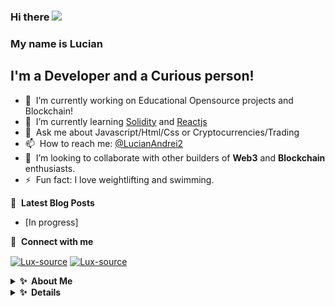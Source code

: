 ### Hi there <a href="https://www.gautamkrishnar.com/"><img src="https://media.giphy.com/media/hvRJCLFzcasrR4ia7z/giphy.gif" width="25px"></a>

### My name is Lucian

## I'm a Developer and a Curious person!

- 🔭 &nbsp;I’m currently working on Educational Opensource projects and Blockchain!
- 🌱 &nbsp;I’m currently learning [Solidity](https://solidity-es.readthedocs.io/es/latest/) and [Reactjs](https://es.reactjs.org/)
- 💬 &nbsp;Ask me about Javascript/Html/Css or Cryptocurrencies/Trading
- 📫 &nbsp;How to reach me: [@LucianAndrei2](https://twitter.com/LucianAndrei2)
- 👯 &nbsp;I’m looking to collaborate with other builders of **Web3** and **Blockchain** enthusiasts.
- ⚡ &nbsp;Fun fact: I love weightlifting and swimming.

📕 &nbsp;**Latest Blog Posts**

<!-- BLOG-POST-LIST:START -->

- [In progress]
<!-- BLOG-POST-LIST:END -->

🔗 &nbsp;**Connect with me**

<p align="left">
<a href="https://twitter.com/LucianAndrei2" target="blank"><img align="center" src="https://raw.githubusercontent.com/rahuldkjain/github-profile-readme-generator/master/src/images/icons/Social/twitter.svg" alt="Lux-source" height="30" width="40" /></a>
<a href="www.linkedin.com/in/lucian-andrei-negoita-b60621239" target="blank"><img align="center" src="https://raw.githubusercontent.com/rahuldkjain/github-profile-readme-generator/master/src/images/icons/Social/linked-in-alt.svg" alt="Lux-source" height="30" width="40" /></a>

<br />
<details>
  <summary><b>✨&nbsp;&nbsp;About&nbsp;Me</b></summary>
  <br/>

I am a Junior Developer learning in public and enjoying the process. I'm a weightlifter and I also enjoy swimming since I was younger.

### Opensource Contributions

Most of my projects are released as open-source on GitHub, and currently I'm trying to contribute to this projects:

- [Devpill.me](https://github.com/dcbuild3r/devpill.me)

</details>

<details>
    <summary><b>✨&nbsp;&nbsp;Details</b></summary>
    
</a> <a href="https://www.w3.org/html/" target="_blank"> <img src="https://raw.githubusercontent.com/devicons/devicon/master/icons/html5/html5-original-wordmark.svg" alt="html5" width="40" height="40"/> <a href="https://www.w3schools.com/css/" target="_blank"> <img src="https://raw.githubusercontent.com/devicons/devicon/master/icons/css3/css3-original-wordmark.svg" alt="css3" width="40" height="40"/> </a> <a href="https://developer.mozilla.org/en-US/docs/Web/JavaScript" target="_blank"> <img src="https://raw.githubusercontent.com/devicons/devicon/master/icons/javascript/javascript-original.svg" alt="javascript" width="40" height="40"/>

- Solidity

</details>

